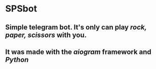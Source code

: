 # SPSbot

## Simple telegram bot. It's only can play *rock, paper, scissors* with you.

## It was made with the *aiogram* framework and *Python*
